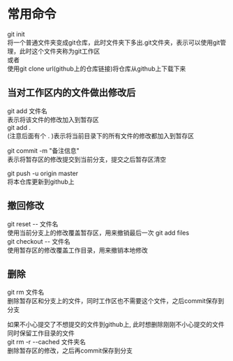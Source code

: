 
# 常用命令
git init  
将一个普通文件夹变成git仓库，此时文件夹下多出.git文件夹，表示可以使用git管理，此时这个文件夹称为git工作区  
或者  
使用git clone url(github上的仓库链接)将仓库从github上下载下来

## 当对工作区内的文件做出修改后
git add 文件名  
表示将该文件的修改加入到暂存区  
git add .  
(注意后面有个 . )表示将当前目录下的所有文件的修改都加入到暂存区

git commit -m "备注信息"  
表示将暂存区的修改提交到当前分支，提交之后暂存区清空

git push -u origin master  
将本仓库更新到github上

## 撤回修改
git reset -- 文件名  
使用当前分支上的修改覆盖暂存区，用来撤销最后一次 git add files  
git checkout -- 文件名  
使用暂存区的修改覆盖工作目录，用来撤销本地修改

## 删除
git rm 文件名  
删除暂存区和分支上的文件，同时工作区也不需要这个文件，之后commit保存到分支

如果不小心提交了不想提交的文件到github上, 此时想删除刚刚不小心提交的文件同时保留工作目录的文件  
git rm -r --cached 文件夹名  
删除暂存区的修改，之后再commit保存到分支